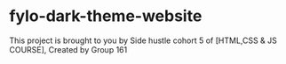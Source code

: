 # fylo-dark-theme-website
This project is brought to you by Side hustle cohort 5 of [HTML,CSS &amp; JS COURSE], Created by Group 161
